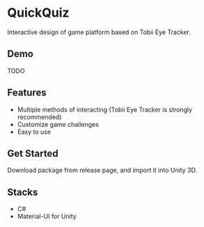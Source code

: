 # QuickQuiz

Interactive design of game platform based on Tobii Eye Tracker.

## Demo

TODO

## Features

- Multiple methods of interacting (Tobii Eye Tracker is strongly recommended)
- Customize game challenges
- Easy to use

## Get Started

Download package from release page, and import it into Unity 3D.

## Stacks
- C#
- Material-UI for Unity
